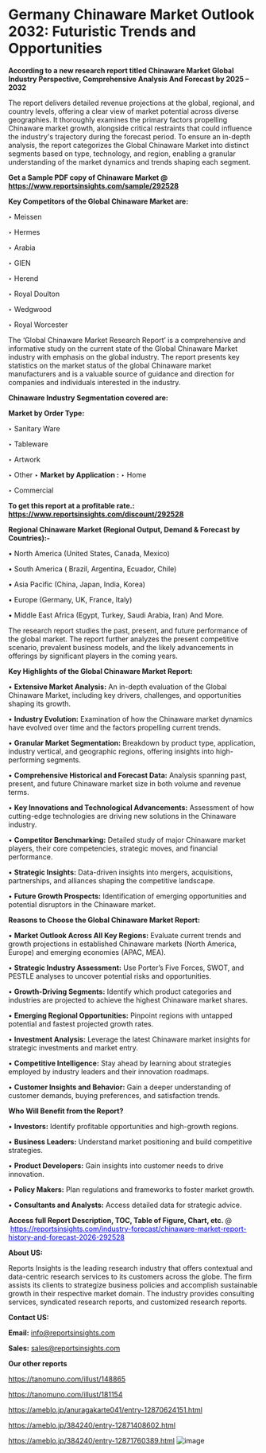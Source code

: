 # Germany Chinaware Market Outlook 2032: Futuristic Trends and Opportunities

<strong>According to a new research report titled Chinaware Market Global Industry Perspective, Comprehensive Analysis And Forecast by 2025 – 2032</strong>

The report delivers detailed revenue projections at the global, regional, and country levels, offering a clear view of market potential across diverse geographies. It thoroughly examines the primary factors propelling Chinaware market growth, alongside critical restraints that could influence the industry's trajectory during the forecast period. To ensure an in-depth analysis, the report categorizes the Global Chinaware Market into distinct segments based on type, technology, and region, enabling a granular understanding of the market dynamics and trends shaping each segment.

<strong>Get a Sample PDF copy of Chinaware Market </strong><strong>@<a href=https://www.reportsinsights.com/sample/292528 style=color:#0000ff;> https://www.reportsinsights.com/sample/292528</a></strong></font>

<strong>Key Competitors of the Global Chinaware Market are:</strong>

‣ Meissen

‣ Hermes

‣ Arabia

‣ GIEN

‣ Herend

‣ Royal Doulton

‣ Wedgwood

‣ Royal Worcester

The ‘Global Chinaware Market Research Report’ is a comprehensive and informative study on the current state of the Global Chinaware Market industry with emphasis on the global industry. The report presents key statistics on the market status of the global Chinaware market manufacturers and is a valuable source of guidance and direction for companies and individuals interested in the industry.

<strong>Chinaware Industry Segmentation covered are:</strong>

<strong>Market by Order Type: </strong>

‣ Sanitary Ware

‣ Tableware

‣ Artwork

‣ Other
‣ 
<strong>Market by Application :</strong>
‣ Home

‣ Commercial

<strong>To get this report at a profitable rate.: <a href=https://www.reportsinsights.com/discount/292528 style=color:#0000ff;>https://www.reportsinsights.com/discount/292528</a></strong></font>

<strong>Regional Chinaware Market (Regional Output, Demand &amp; Forecast by Countries):-</strong>

• North America (United States, Canada, Mexico)

• South America ( Brazil, Argentina, Ecuador, Chile)

• Asia Pacific (China, Japan, India, Korea)

• Europe (Germany, UK, France, Italy)

• Middle East Africa (Egypt, Turkey, Saudi Arabia, Iran) And More.

The research report studies the past, present, and future performance of the global market. The report further analyzes the present competitive scenario, prevalent business models, and the likely advancements in offerings by significant players in the coming years.

<strong>Key Highlights of the Global Chinaware Market Report:</strong>

• <strong>Extensive Market Analysis:</strong> An in-depth evaluation of the Global Chinaware Market, including key drivers, challenges, and opportunities shaping its growth.

• <strong>Industry Evolution:</strong> Examination of how the Chinaware market dynamics have evolved over time and the factors propelling current trends.

• <strong>Granular Market Segmentation:</strong> Breakdown by product type, application, industry vertical, and geographic regions, offering insights into high-performing segments.

• <strong>Comprehensive Historical and Forecast Data:</strong> Analysis spanning past, present, and future Chinaware market size in both volume and revenue terms.

• <strong>Key Innovations and Technological Advancements:</strong> Assessment of how cutting-edge technologies are driving new solutions in the Chinaware industry.

• <strong>Competitor Benchmarking:</strong> Detailed study of major Chinaware market players, their core competencies, strategic moves, and financial performance.

• <strong>Strategic Insights:</strong> Data-driven insights into mergers, acquisitions, partnerships, and alliances shaping the competitive landscape.

• <strong>Future Growth Prospects:</strong> Identification of emerging opportunities and potential disruptors in the Chinaware market.

<strong>Reasons to Choose the Global Chinaware Market Report:</strong>

• <strong>Market Outlook Across All Key Regions:</strong> Evaluate current trends and growth projections in established Chinaware markets (North America, Europe) and emerging economies (APAC, MEA).

• <strong>Strategic Industry Assessment:</strong> Use Porter’s Five Forces, SWOT, and PESTLE analyses to uncover potential risks and opportunities.

• <strong>Growth-Driving Segments:</strong> Identify which product categories and industries are projected to achieve the highest Chinaware market shares.

• <strong>Emerging Regional Opportunities:</strong> Pinpoint regions with untapped potential and fastest projected growth rates.

• <strong>Investment Analysis:</strong> Leverage the latest Chinaware market insights for strategic investments and market entry.

• <strong>Competitive Intelligence:</strong> Stay ahead by learning about strategies employed by industry leaders and their innovation roadmaps.

• <strong>Customer Insights and Behavior:</strong> Gain a deeper understanding of customer demands, buying preferences, and satisfaction trends.

<strong>Who Will Benefit from the Report?</strong>

• <strong>Investors:</strong> Identify profitable opportunities and high-growth regions.

• <strong>Business Leaders:</strong> Understand market positioning and build competitive strategies.

• <strong>Product Developers:</strong> Gain insights into customer needs to drive innovation.

• <strong>Policy Makers:</strong> Plan regulations and frameworks to foster market growth.

• <strong>Consultants and Analysts:</strong> Access detailed data for strategic advice.
</ul>
<strong>Access full Report Description, TOC, Table of Figure, Chart, etc. </strong>@  <a href=https://reportsinsights.com/industry-forecast/chinaware-market-report-history-and-forecast-2026-292528 style=color:#0000ff;>https://reportsinsights.com/industry-forecast/chinaware-market-report-history-and-forecast-2026-292528</a></font>

<strong><strong>About US</strong>:</strong>

Reports Insights is the leading research industry that offers contextual and data-centric research services to its customers across the globe. The firm assists its clients to strategize business policies and accomplish sustainable growth in their respective market domain. The industry provides consulting services, syndicated research reports, and customized research reports.

<strong>Contact US:</strong>

<p class=""""><b>Email:</b> <a href=mailto:info@reportsinsights.com>info@reportsinsights.com</a></p>
<p class=""""><b>Sales:</b> <a href=mailto:sales@reportsinsights.com>sales@reportsinsights.com</a></p>

<strong>Our other reports</strong>

<a href=https://tanomuno.com/illust/148865>https://tanomuno.com/illust/148865</a>

<a href=https://tanomuno.com/illust/181154>https://tanomuno.com/illust/181154</a>

<a href=https://ameblo.jp/anuragakarte041/entry-12870624151.html>https://ameblo.jp/anuragakarte041/entry-12870624151.html</a>

<a href=https://ameblo.jp/384240/entry-12871408602.html>https://ameblo.jp/384240/entry-12871408602.html</a>

<a href=https://ameblo.jp/384240/entry-12871760389.html>https://ameblo.jp/384240/entry-12871760389.html</a>
![image](https://github.com/user-attachments/assets/0625aaa7-57cc-4295-a52b-1252e72f9dac)
